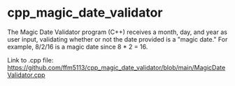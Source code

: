 # cpp_magic_date_validator
The Magic Date Validator program (C++) receives a month, day, and year as user input, validating whether or not the date provided is a "magic date." For example, 8/2/16 is a magic date since 8 * 2 = 16.

Link to .cpp file: https://github.com/ffm5113/cpp_magic_date_validator/blob/main/MagicDateValidator.cpp

